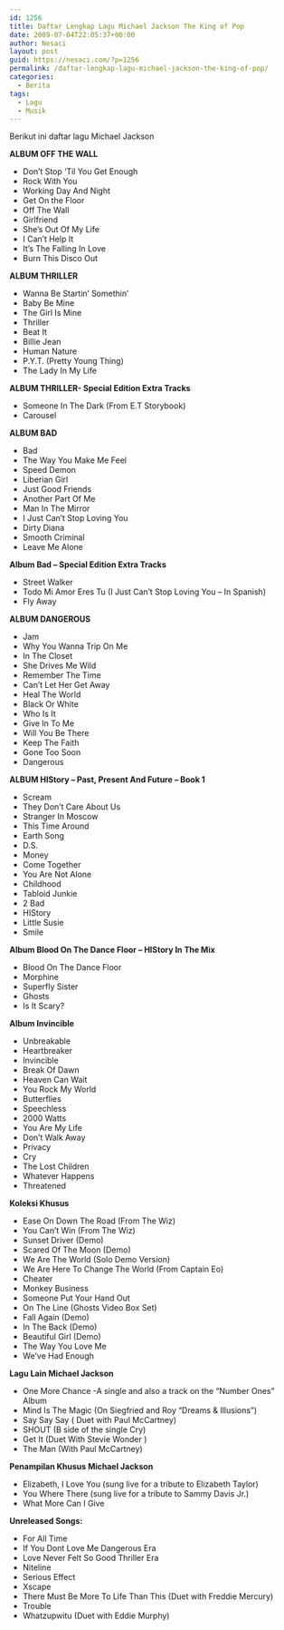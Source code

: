 ```yaml
---
id: 1256
title: Daftar Lengkap Lagu Michael Jackson The King of Pop
date: 2009-07-04T22:05:37+00:00
author: Nesaci
layout: post
guid: https://nesaci.com/?p=1256
permalink: /daftar-lengkap-lagu-michael-jackson-the-king-of-pop/
categories:
  - Berita
tags:
  - Lagu
  - Musik
---
```

Berikut ini daftar lagu Michael Jackson

**ALBUM OFF THE WALL**

  * Don&#8217;t Stop &#8216;Til You Get Enough
  * Rock With You
  * Working Day And Night
  * Get On the Floor
  * Off The Wall
  * Girlfriend
  * She&#8217;s Out Of My Life
  * I Can&#8217;t Help It
  * It&#8217;s The Falling In Love
  * Burn This Disco Out<!--more-->

**ALBUM THRILLER**

  * Wanna Be Startin&#8217; Somethin&#8217;
  * Baby Be Mine
  * The Girl Is Mine
  * Thriller
  * Beat It
  * Billie Jean
  * Human Nature
  * P.Y.T. (Pretty Young Thing)
  * The Lady In My Life

**ALBUM THRILLER- Special Edition Extra Tracks**

  * Someone In The Dark (From E.T Storybook)
  * Carousel

**ALBUM BAD**

  * Bad
  * The Way You Make Me Feel
  * Speed Demon
  * Liberian Girl
  * Just Good Friends
  * Another Part Of Me
  * Man In The Mirror
  * I Just Can&#8217;t Stop Loving You
  * Dirty Diana
  * Smooth Criminal
  * Leave Me Alone

**Album Bad &#8211; Special Edition Extra Tracks**

  * Street Walker
  * Todo Mi Amor Eres Tu (I Just Can&#8217;t Stop Loving You &#8211; In Spanish)
  * Fly Away

**ALBUM DANGEROUS**

  * Jam
  * Why You Wanna Trip On Me
  * In The Closet
  * She Drives Me Wild
  * Remember The Time
  * Can&#8217;t Let Her Get Away
  * Heal The World
  * Black Or White
  * Who Is It
  * Give In To Me
  * Will You Be There
  * Keep The Faith
  * Gone Too Soon
  * Dangerous

**ALBUM HIStory &#8211; Past, Present And Future &#8211; Book 1**

  * Scream
  * They Don&#8217;t Care About Us
  * Stranger In Moscow
  * This Time Around
  * Earth Song
  * D.S.
  * Money
  * Come Together
  * You Are Not Alone
  * Childhood
  * Tabloid Junkie
  * 2 Bad
  * HIStory
  * Little Susie
  * Smile

**Album Blood On The Dance Floor &#8211; HIStory In The Mix**

  * Blood On The Dance Floor
  * Morphine
  * Superfly Sister
  * Ghosts
  * Is It Scary?

**Album Invincible**

  * Unbreakable
  * Heartbreaker
  * Invincible
  * Break Of Dawn
  * Heaven Can Wait
  * You Rock My World
  * Butterflies
  * Speechless
  * 2000 Watts
  * You Are My Life
  * Don&#8217;t Walk Away
  * Privacy
  * Cry
  * The Lost Children
  * Whatever Happens
  * Threatened

**Koleksi Khusus**

  * Ease On Down The Road (From The Wiz)
  * You Can&#8217;t Win (From The Wiz)
  * Sunset Driver (Demo)
  * Scared Of The Moon (Demo)
  * We Are The World (Solo Demo Version)
  * We Are Here To Change The World (From Captain Eo)
  * Cheater
  * Monkey Business
  * Someone Put Your Hand Out
  * On The Line (Ghosts Video Box Set)
  * Fall Again (Demo)
  * In The Back (Demo)
  * Beautiful Girl (Demo)
  * The Way You Love Me
  * We&#8217;ve Had Enough

**Lagu Lain Michael Jackson**

  * One More Chance -A single and also a track on the &#8220;Number Ones&#8221; Album
  * Mind Is The Magic (On Siegfried and Roy &#8220;Dreams & Illusions&#8221;)
  * Say Say Say ( Duet with Paul McCartney)
  * SHOUT (B side of the single Cry)
  * Get It (Duet With Stevie Wonder )
  * The Man (With Paul McCartney)

**Penampilan Khusus Michael Jackson**

  * Elizabeth, I Love You (sung live for a tribute to Elizabeth Taylor)
  * You Where There (sung live for a tribute to Sammy Davis Jr.)
  * What More Can I Give

**Unreleased Songs:**

  * For All Time
  * If You Dont Love Me Dangerous Era
  * Love Never Felt So Good Thriller Era
  * Niteline
  * Serious Effect
  * Xscape
  * There Must Be More To Life Than This (Duet with Freddie Mercury)
  * Trouble
  * Whatzupwitu (Duet with Eddie Murphy)